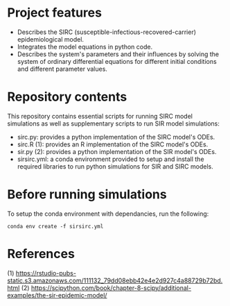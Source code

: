 # Project features
* Describes the SIRC (susceptible-infectious-recovered-carrier) epidemiological model.
* Integrates the model equations in python code.
* Describes the system's parameters and their influences by solving the system of ordinary differential equations for different initial conditions and different parameter values.

# Repository contents
This repository contains essential scripts for running SIRC model simulations as well as supplementary scripts to run SIR model simulations: 

* sirc.py: provides a python implementation of the SIRC model's ODEs.
* sirc.R (1): provides an R implementation of the SIRC model's ODEs.
* sir.py (2): provides a python implementation of the SIR model's ODEs.
* sirsirc.yml: a conda environment provided to setup and install the required libraries to run python simulations for SIR and SIRC models.

# Before running simulations
To setup the conda environment with dependancies, run the following:
~~~
conda env create -f sirsirc.yml
~~~

# References

(1) <https://rstudio-pubs-static.s3.amazonaws.com/111132_79dd08ebb42e4e2d927c4a88729b72bd.html>
(2) <https://scipython.com/book/chapter-8-scipy/additional-examples/the-sir-epidemic-model/>
